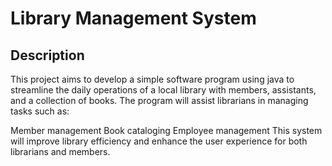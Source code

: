 <h1>Library Management System</h1>

<h2>Description</h2>
This project aims to develop a simple software program using java to streamline the daily operations of a local library with members, assistants, and a collection of  books. The program will assist librarians in managing tasks such as:

Member management 
Book cataloging 
Employee management
This system will improve library efficiency and enhance the user experience for both librarians and members.
<br />
